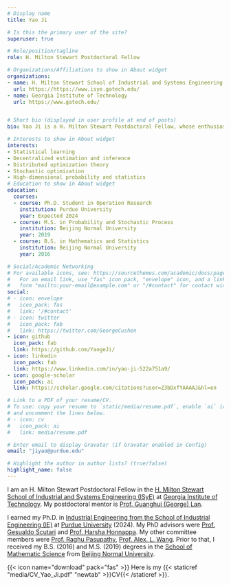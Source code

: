 ```yaml
---
# Display name
title: Yao Ji

# Is this the primary user of the site?
superuser: true

# Role/position/tagline
role: H. Milton Stewart Postdoctoral Fellow

# Organizations/Affiliations to show in About widget
organizations:
- name: H. Milton Stewart School of Industrial and Systems Engineering (ISyE)
  url: https://https://www.isye.gatech.edu/
- name: Georgia Institute of Technology
  url: https://www.gatech.edu/


# Short bio (displayed in user profile at end of posts)
bio: Yao Ji is a H. Milton Stewart Postdoctoral Fellow, whose enthusiasm lies on optimization, probability and statistics research.  

# Interests to show in About widget
interests:
- Statistical learning
- Decentralized estimation and inference
- Distributed optimization theory
- Stochastic optimization
- High-dimensional probability and statistics
# Education to show in About widget
education:
  courses:
  - course: Ph.D. Student in Operation Research
    institution: Purdue University
    year: Expected 2024
  - course: M.S. in Probability and Stochastic Process 
    institution: Beijing Normal University
    year: 2019
  - course: B.S. in Mathematics and Statistics
    institution: Beijing Normal University
    year: 2016

# Social/Academic Networking
# For available icons, see: https://sourcethemes.com/academic/docs/page-builder/#icons
#   For an email link, use "fas" icon pack, "envelope" icon, and a link in the
#   form "mailto:your-email@example.com" or "/#contact" for contact widget.
social:
# - icon: envelope
#   icon_pack: fas
#   link: '/#contact'
# - icon: twitter
#   icon_pack: fab
#   link: https://twitter.com/GeorgeCushen
- icon: github
  icon_pack: fab
  link: https://github.com/YaogeJi/
- icon: linkedin
  icon_pack: fab
  link: https://www.linkedin.com/in/yao-ji-522a751a9/
- icon: google-scholar
  icon_pack: ai
  link: https://scholar.google.com/citations?user=Z3bDxfYAAAAJ&hl=en

# Link to a PDF of your resume/CV.
# To use: copy your resume to `static/media/resume.pdf`, enable `ai` icons in `params.toml`, 
# and uncomment the lines below.
# - icon: cv
#   icon_pack: ai
#   link: media/resume.pdf

# Enter email to display Gravatar (if Gravatar enabled in Config)
email: "jiyao@purdue.edu"

# Highlight the author in author lists? (true/false)
highlight_name: false
---
```


I am an H. Milton Stewart Postdoctoral Fellow in the <a href="https://www.isye.gatech.edu/">H. Milton Stewart School of Industrial and Systems Engineering (ISyE)</a> at <a href="https://www.gatech.edu/">Georgia Institute of Technology</a>. My postdoctoral mentor is <a href="https://sites.gatech.edu/guanghui-lan/">Prof. Guanghui (George) Lan</a>.

I earned my Ph.D. in <a href="https://engineering.purdue.edu/IE">Industrial Engineering from the School of Industrial Engineering (IE)</a> at <a href="https://www.purdue.edu/">Purdue University</a> (2024). My PhD advisors were <a href="https://engineering.purdue.edu/~gscutari/">Prof. Gesualdo Scutari</a> and <a href="https://engineering.purdue.edu/SSL/about">Prof. Harsha Honnappa</a>. My other committee members were <a href="https://web.ics.purdue.edu/~pasupath/">Prof. Raghu Pasupathy</a>, <a href="https://web.ics.purdue.edu/~wang5984/">Prof. Alex. L. Wang</a>. Prior to that, I received my B.S. (2016) and M.S. (2019) degrees in the <a href="https://english.bnu.edu.cn/schoolsdepartments/byx/113297.htm">School of Mathematic Science</a> from <a href="https://english.bnu.edu.cn/">Beijing Normal University</a>. 


{{< icon name="download" pack="fas" >}} Here is my {{< staticref "media/CV_Yao_Ji.pdf" "newtab" >}}CV{{< /staticref >}}.
